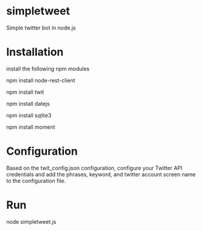 simpletweet
===========

Simple twitter bot in node.js

Installation
============

install the following npm modules

npm install node-rest-client

npm install twit

npm install datejs

npm install sqlite3

npm install moment

Configuration
=============

Based on the twit_config.json configuration, configure your Twitter API credentials and add the phrases, keyword, and twitter account screen name to the configuration file.

Run
===

node simpletweet.js
